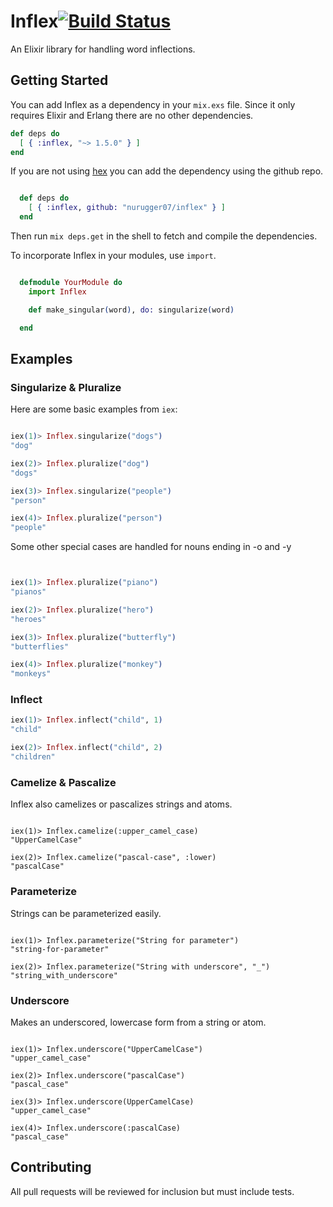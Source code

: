 # Inflex[![Build Status](https://travis-ci.org/nurugger07/inflex.png?branch=master)](https://travis-ci.org/nurugger07/inflex)

An Elixir library for handling word inflections.

## Getting Started

You can add Inflex as a dependency in your `mix.exs` file. Since it only requires Elixir and Erlang there are no other dependencies.

```elixir
def deps do
  [ { :inflex, "~> 1.5.0" } ]
end
```

If you are not using [hex](http://hex.pm) you can add the dependency using the github repo.

``` elixir

  def deps do
    [ { :inflex, github: "nurugger07/inflex" } ]
  end

```

Then run `mix deps.get` in the shell to fetch and compile the dependencies.

To incorporate Inflex in your modules, use `import`.

``` elixir

  defmodule YourModule do
    import Inflex

    def make_singular(word), do: singularize(word)

  end

```

## Examples

### Singularize & Pluralize

Here are some basic examples from `iex`:

``` elixir

iex(1)> Inflex.singularize("dogs")
"dog"

iex(2)> Inflex.pluralize("dog")
"dogs"

iex(3)> Inflex.singularize("people")
"person"

iex(4)> Inflex.pluralize("person")
"people"

```

Some other special cases are handled for nouns ending in -o and  -y

```elixir


iex(1)> Inflex.pluralize("piano")
"pianos"

iex(2)> Inflex.pluralize("hero")
"heroes"

iex(3)> Inflex.pluralize("butterfly")
"butterflies"

iex(4)> Inflex.pluralize("monkey")
"monkeys"

```

### Inflect

``` elixir
iex(1)> Inflex.inflect("child", 1)
"child"

iex(2)> Inflex.inflect("child", 2)
"children"
```

### Camelize & Pascalize

Inflex also camelizes or pascalizes strings and atoms.

```

iex(1)> Inflex.camelize(:upper_camel_case)
"UpperCamelCase"

iex(2)> Inflex.camelize("pascal-case", :lower)
"pascalCase"

```

### Parameterize

Strings can be parameterized easily.

```

iex(1)> Inflex.parameterize("String for parameter")
"string-for-parameter"

iex(2)> Inflex.parameterize("String with underscore", "_")
"string_with_underscore"

```

### Underscore

Makes an underscored, lowercase form from a string or atom.

```

iex(1)> Inflex.underscore("UpperCamelCase")
"upper_camel_case"

iex(2)> Inflex.underscore("pascalCase")
"pascal_case"

iex(3)> Inflex.underscore(UpperCamelCase)
"upper_camel_case"

iex(4)> Inflex.underscore(:pascalCase)
"pascal_case"

```

## Contributing

All pull requests will be reviewed for inclusion but must include tests.

